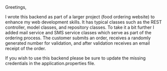 Greetings,

I wrote this backend as part of a larger project (food ordering website) to enhance my web development skills. It has typical classes such as the REST controller, model classes, and repository classes. To take it a bit further I added mail service and SMS service classes which serve as part of the ordering process. The customer submits an order, receives a randomly generated number for validation, and after validation receives an email receipt of the order. 

If you wish to use this backend please be sure to update the missing credentials in the application.properties file.
